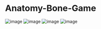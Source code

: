 # Anatomy-Bone-Game

![image](https://github.com/PeiCing/Anatomy-Bone-Game/blob/main/img/%E9%AA%A8%E9%A0%AD05.PNG)
![image](https://github.com/PeiCing/Anatomy-Bone-Game/blob/main/img/%E9%AA%A8%E9%A0%AD01.PNG)
![image](https://github.com/PeiCing/Anatomy-Bone-Game/blob/main/img/%E9%AA%A8%E9%A0%AD03.PNG)
![image](https://github.com/PeiCing/Anatomy-Bone-Game/blob/main/img/%E9%AA%A8%E9%A0%AD04.PNG)
